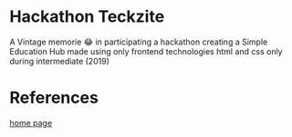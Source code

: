 # Hackathon Teckzite
A Vintage memorie  😂 in participating a hackathon creating a Simple Education Hub made using only frontend technologies html and css only during intermediate (2019)
# References
[home page](https://pvscreations.github.io/hackathon_teckzite/Education-Hub.html)

